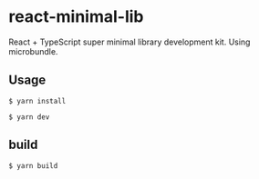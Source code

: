 # react-minimal-lib
React + TypeScript super minimal library development kit. Using microbundle.

## Usage

```
$ yarn install
```

```
$ yarn dev
```

## build

```
$ yarn build
```
